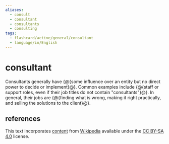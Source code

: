 ```yaml
---
aliases:
  - consult
  - consultant
  - consultants
  - consulting
tags:
  - flashcard/active/general/consultant
  - language/in/English
---
```


# consultant

Consultants generally have {@{some influence over an entity but no direct power to decide or implement}@}. Common examples include {@{staff or support roles, even if their job titles do not contain "consultants"}@}. In general, their jobs are {@{finding what is wrong, making it right practically, and selling the solutions to the client}@}. <!--SR:!2025-07-05,304,330!2026-03-13,472,310!2024-12-23,148,310-->

## references

This text incorporates [content](https://en.wikipedia.org/wiki/consultant) from [Wikipedia](Wikipedia.md) available under the [CC BY-SA 4.0](https://creativecommons.org/licenses/by-sa/4.0/) license.
